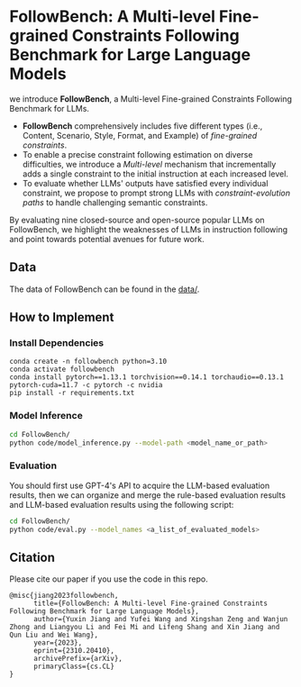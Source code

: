 # FollowBench: A Multi-level Fine-grained Constraints Following Benchmark for Large Language Models

we introduce **FollowBench**, a Multi-level Fine-grained Constraints Following Benchmark for LLMs.
- **FollowBench** comprehensively includes five different types (i.e., Content, Scenario, Style, Format, and Example) of _fine-grained constraints_. 
- To enable a precise constraint following estimation on diverse difficulties, we introduce a _Multi-level_ mechanism that incrementally adds a single constraint to the initial instruction at each increased level. 
- To evaluate whether LLMs' outputs have satisfied every individual constraint, we propose to prompt strong LLMs with _constraint-evolution paths_ to handle challenging semantic constraints. 

By evaluating nine closed-source and open-source popular LLMs on FollowBench, we highlight the weaknesses of LLMs in instruction following and point towards potential avenues for future work.


## Data
The data of FollowBench can be found in the [data/](data/).


## How to Implement

### Install Dependencies

```
conda create -n followbench python=3.10
conda activate followbench
conda install pytorch==1.13.1 torchvision==0.14.1 torchaudio==0.13.1 pytorch-cuda=11.7 -c pytorch -c nvidia
pip install -r requirements.txt
```

### Model Inference
```bash
cd FollowBench/
python code/model_inference.py --model-path <model_name_or_path>
```

### Evaluation
You should first use GPT-4's API to acquire the LLM-based evaluation results, then we can organize and merge the rule-based evaluation results and LLM-based evaluation results using the following script:
```bash
cd FollowBench/
python code/eval.py --model_names <a_list_of_evaluated_models>
```



## Citation
Please cite our paper if you use the code in this repo.
```
@misc{jiang2023followbench,
      title={FollowBench: A Multi-level Fine-grained Constraints Following Benchmark for Large Language Models}, 
      author={Yuxin Jiang and Yufei Wang and Xingshan Zeng and Wanjun Zhong and Liangyou Li and Fei Mi and Lifeng Shang and Xin Jiang and Qun Liu and Wei Wang},
      year={2023},
      eprint={2310.20410},
      archivePrefix={arXiv},
      primaryClass={cs.CL}
}
```

